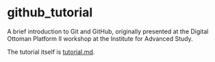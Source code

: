 # github_tutorial
A brief introduction to Git and GitHub, originally presented at the Digital Ottoman Platform II workshop at the Institute for Advanced Study.

The tutorial itself is [tutorial.md](tutorial.md).
